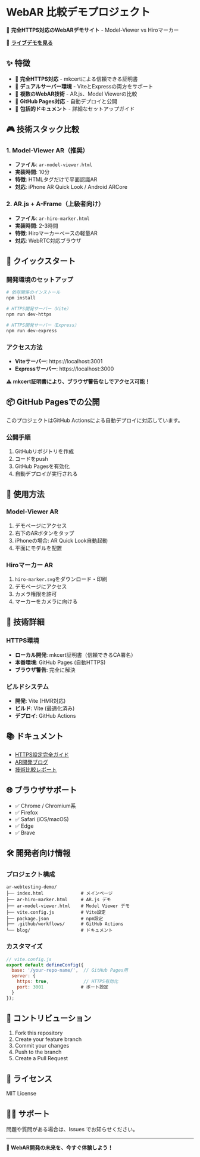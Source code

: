 # WebAR 比較デモプロジェクト

🚀 **完全HTTPS対応のWebARデモサイト** - Model-Viewer vs Hiroマーカー

🌟 **[ライブデモを見る](https://your-username.github.io/ar-webtesting-demo/)**

## ✨ 特徴

- 📱 **完全HTTPS対応** - mkcertによる信頼できる証明書
- 🚀 **デュアルサーバー環境** - ViteとExpressの両方をサポート
- 🎯 **複数のWebAR技術** - AR.js、Model Viewerの比較
- 🔧 **GitHub Pages対応** - 自動デプロイと公開
- 📖 **包括的ドキュメント** - 詳細なセットアップガイド

## 🎮 技術スタック比較

### 1. Model-Viewer AR（推奨）
- **ファイル**: `ar-model-viewer.html`
- **実装時間**: 10分
- **特徴**: HTMLタグだけで平面認識AR
- **対応**: iPhone AR Quick Look / Android ARCore

### 2. AR.js + A-Frame（上級者向け）
- **ファイル**: `ar-hiro-marker.html`
- **実装時間**: 2-3時間
- **特徴**: Hiroマーカーベースの軽量AR
- **対応**: WebRTC対応ブラウザ

## 🚀 クイックスタート

### 開発環境のセットアップ
```bash
# 依存関係のインストール
npm install

# HTTPS開発サーバー（Vite）
npm run dev-https

# HTTPS開発サーバー（Express）
npm run dev-express
```

### アクセス方法
- **Viteサーバー**: https://localhost:3001
- **Expressサーバー**: https://localhost:3000

⚠️ **mkcert証明書により、ブラウザ警告なしでアクセス可能！**

## 📦 GitHub Pagesでの公開

このプロジェクトはGitHub Actionsによる自動デプロイに対応しています。

### 公開手順
1. GitHubリポジトリを作成
2. コードをpush
3. GitHub Pagesを有効化
4. 自動デプロイが実行される

## 🎯 使用方法

### Model-Viewer AR
1. デモページにアクセス
2. 右下のARボタンをタップ
3. iPhoneの場合: AR Quick Look自動起動
4. 平面にモデルを配置

### Hiroマーカー AR
1. `hiro-marker.svg`をダウンロード・印刷
2. デモページにアクセス
3. カメラ権限を許可
4. マーカーをカメラに向ける

## 🔧 技術詳細

### HTTPS環境
- **ローカル開発**: mkcert証明書（信頼できるCA署名）
- **本番環境**: GitHub Pages (自動HTTPS)
- **ブラウザ警告**: 完全に解決

### ビルドシステム
- **開発**: Vite (HMR対応)
- **ビルド**: Vite (最適化済み)
- **デプロイ**: GitHub Actions

## 📚 ドキュメント

- [HTTPS設定完全ガイド](./blog/HTTPS_SETUP_COMPLETE_BLOG.md)
- [AR開発ブログ](./blog/AR_DEVELOPMENT_BLOG.md)
- [技術比較レポート](./COMPARISON_REPORT.md)

## 🌐 ブラウザサポート

- ✅ Chrome / Chromium系
- ✅ Firefox
- ✅ Safari (iOS/macOS)
- ✅ Edge
- ✅ Brave

## 🛠️ 開発者向け情報

### プロジェクト構成
```
ar-webtesting-demo/
├── index.html              # メインページ
├── ar-hiro-marker.html     # AR.js デモ
├── ar-model-viewer.html    # Model Viewer デモ
├── vite.config.js          # Vite設定
├── package.json            # npm設定
├── .github/workflows/      # GitHub Actions
└── blog/                   # ドキュメント
```

### カスタマイズ
```javascript
// vite.config.js
export default defineConfig({
  base: '/your-repo-name/',  // GitHub Pages用
  server: {
    https: true,             // HTTPS有効化
    port: 3001              # ポート設定
  }
});
```

## 🤝 コントリビューション

1. Fork this repository
2. Create your feature branch
3. Commit your changes
4. Push to the branch
5. Create a Pull Request

## 📄 ライセンス

MIT License

## 🙋‍♂️ サポート

問題や質問がある場合は、Issues でお知らせください。

---

**🎯 WebAR開発の未来を、今すぐ体験しよう！**